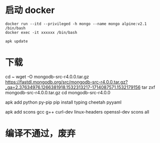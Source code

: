 # 启动 docker

```
docker run --itd --privileged -h mongo --name mongo alpine:v2.1 /bin/bash
docker exec -it xxxxxx /bin/bash

apk update
```

# 下载

cd ~
wget -O mongodb-src-r4.0.0.tar.gz https://fastdl.mongodb.org/src/mongodb-src-r4.0.0.tar.gz?_ga=2.37634976.1266381918.1532313217-1714087571.1532179156
tar zxf mongodb-src-r4.0.0.tar.gz
cd mongodb-src-r4.0.0

apk add python py-pip
pip install typing cheetah pyyaml

apk add scons gcc g++ curl-dev linux-headers openssl-dev
scons all

# 编译不通过，废弃
